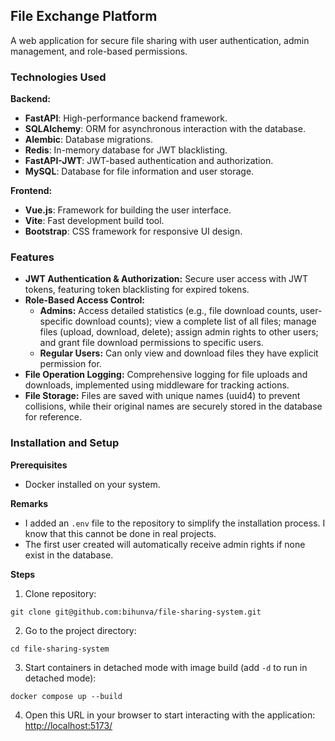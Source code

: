 ## File Exchange Platform

<p>A web application for secure file sharing with user authentication, admin management, and role-based permissions.</p>

### Technologies Used

**Backend:**

- **FastAPI**: High-performance backend framework.
- **SQLAlchemy**: ORM for asynchronous interaction with the database.
- **Alembic**: Database migrations.
- **Redis**: In-memory database for JWT blacklisting.
- **FastAPI-JWT**: JWT-based authentication and authorization.
- **MySQL**: Database for file information and user storage.

**Frontend:**

- **Vue.js**: Framework for building the user interface.
- **Vite**: Fast development build tool.
- **Bootstrap**: CSS framework for responsive UI design.

### Features

- **JWT Authentication & Authorization:** Secure user access with JWT tokens, featuring token blacklisting for expired tokens.
- **Role-Based Access Control:**
  - **Admins:** Access detailed statistics (e.g., file download counts, user-specific download counts); view a complete list of all files; manage files (upload, download, delete); assign admin rights to other users; and grant file download permissions to specific users. 
  - **Regular Users:** Can only view and download files they have explicit permission for.
- **File Operation Logging:** Comprehensive logging for file uploads and downloads, implemented using middleware for tracking actions.
- **File Storage:** Files are saved with unique names (uuid4) to prevent collisions, while their original names are securely stored in the database for reference.

### Installation and Setup

**Prerequisites**

- Docker installed on your system.

**Remarks**

- I added an `.env` file to the repository to simplify the installation process. I know that this cannot be done in real
  projects.
- The first user created will automatically receive admin rights if none exist in the database.

**Steps**

1. Clone repository:

```
git clone git@github.com:bihunva/file-sharing-system.git
```

2. Go to the project directory:

```
cd file-sharing-system
```

3. Start containers in detached mode with image build (add `-d` to run in detached mode):

```
docker compose up --build
```

4. Open this URL in your browser to start interacting with the application: [http://localhost:5173/]()

